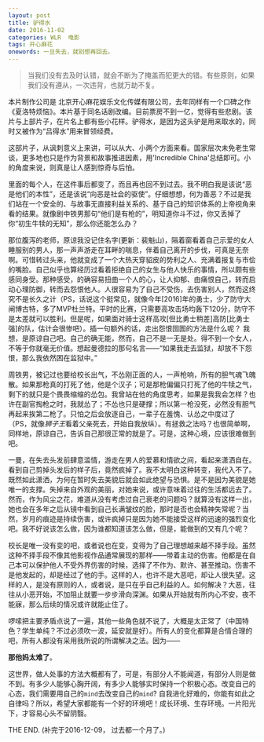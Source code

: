 ```yaml
---
layout: post
title: 驴得水
date: 2016-11-02
categories: WLR  电影
tags: 开心麻花
onewords: 一旦失去，就别想再回去。
---
```

> 当我们没有去及时认错，就会不断为了掩盖而犯更大的错。有些原则，如果我们没有遵从，一次违背，也就万劫不复。

本片制作公司是 北京开心麻花娱乐文化传媒有限公司，去年同样有一个口碑之作《夏洛特烦恼》。本片基于同名话剧改编。目前票房不到一亿，觉得有些悲剧。该片与上部片子，在片名上都有些小花样。驴得水，是因为这头驴是用来取水的，同时又被作为“吕得水”用来冒领经费。

这部片子，从讽刺意义上来讲，可以从大、小两个方面来看。国家层次未免老生常谈，更多地也只是作为背景和故事推进因素，用'Incredible China'总结即可。小的角度来说，则真是让人感到惊奇与后怕。

里面的每个人，在这件事后都变了，而且再也回不到过去。我不明白我是该说“恶是他们的本性”，还是该说“向恶是社会的驱使”。仔细想想，何为善恶？不过是我们站在一个安全的、与故事无直接利益关系的、基于自己的知识体系的上帝视角来看的结果。就像剧中铁男那句“他们是有枪的”，明知道你斗不过，你又丢掉了你“初生牛犊的无知”，那么你还能怎么办？

那位腹泻的老师，原谅我没记住名字(更新：裴魁山)，隔着窗看着自己示爱的女人睡服别的男人，那一声声游走在耳畔的喘息，伴着自己离开的步伐，可真是无奈啊。可惜转过头来，他就变成了一个大热天穿貂皮的势利之人、充满着报复与市侩的嘴脸。自己似乎也算经历过看着拒绝自己的女生与他人快乐的事情，所以颇有些感同身受。那种感受，的确容易扭曲一个人的心，让人抑郁、由痛恨自己，转而启动心理防御，转而去怨恨他人。人很容易为了自己不受伤，去伤害别人，然而这终究不是长久之计（PS，话说这个挺常见，就像今年[2016]年的勇士，少了防守大闸博古特，多了MVP杜兰特。平时的比赛，只需要高攻击场均轰下120分，防守不是太差就可以胜利。但是呢，如果面对骑士这样高攻[但比勇士稍差]高防[比勇士强]的队，估计会很惨吧）。插一句额外的话，走出怨恨囹圄的方法是什么呢？ 我想，是原谅自己吧。自己的确无能，然而，自己不是一无是处。得不到一个女人，不等于你就毫无价值。想起曼德拉的那句名言——“如果我走去监狱，却放不下怨恨，那么我依然困在监狱中。”

周铁男，被记过也要给校长出气，不怂刚正面的人，一声枪响，所有的胆气魂飞魄散。如果那枪真的打死了他，他是个汉子；可是那枪偏偏只打死了他的牛犊之气，剩下的就只是个畏畏缩缩的怂包。我曾站在他的角度思考，如果是我我会怎样？也许在副官掏枪之时，我就怂了；不怂也只是硬撑；所以第一枪没死，必然没有胆气再起来挨第二枪了。只怕之后会放逐自己，一辈子在羞愧、认怂之中度过了（PS，就像*狮子王*看着父亲死去，开始自我放纵）。有拯救之法吗？也很简单啊，同样地，原谅自己，告诉自己那很正常的就是了。可是，这种心境，应该很难做到吧。

一曼，在失去头发前肆意滥情，游走在男人的爱慕和情欲之间，看起来潇洒自在。看到自己剪掉头发后的样子后，竟然疯掉了。我不太明白这种转变，我代入不了。既然如此潇洒，为何在暂时失去美貌后就会如此绝望与恐惧。是不是因为美貌是她唯一的支撑。失掉来自外观的美丽，对她来说，或许意味着过往的生活都远去了。然而，作为风尘之花，难道从没有考虑过自己衰老的问题吗？就算没有这样一出，她也会在多年之后从镜中看到自己长满皱纹的脸，那时是否也会精神失常呢？当然，岁月的痕迹是持续伤害，或许疯掉只是因为她不能接受这样的迅速的强烈变化吧。我不好说该怎么做，因为谁都知道该怎么做，但是，能做到的又有几个呢？

校长是唯一没有变的吧，或者说也在变，变得为了自己理想越来越不择手段。虽然这种不择手段不像其他影视作品通常展现的那样——带着主动的伤害。他都是在自己本可以保护他人不受外界伤害的时候，选择了不作为、默许、甚至推动。伤害不是他发起的，却是经过了他的手。这样的人，也许不是大恶吧，却让人很失望。这样的人，是没有原则的人，或者说，是只在乎自己利益的人。如何解决？大恶，往往从小恶开始，不加阻止就要一步步滑向深渊。如果从开始就有所内心不安，夜不能寐，那么后续的情况或许就能止住了。

啰嗦把主要矛盾点说了一遍，其他一些角色就不说了，大概是太正常了（中国特色？学生单纯？不过必须吹一波，延安就是好）。所有人的变化都算是合情合理的吧，所有人都没有采用我所说的所谓解决之法。因为——

**那他妈太难了**。

这世界，做人处事的方法大概都有了，可是，有部分人不能闻道，有部分人则是做不到。有多少人能够心胸开阔，有多少人能够实时保持一个积极心态。改变自己的心态，我们需要用自己的`mind`去改变自己的`mind`? 自我进化好难的，你能有如此之自律吗？所以，希望大家都能有一个好的环境吧！成长环境、生存环境。一片阳光下，才容易心头不留阴翳。

THE END. (补完于2016-12-09， 过去都一个月了。)
